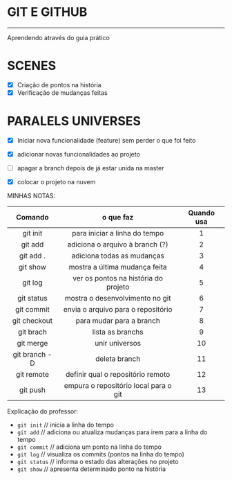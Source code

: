 # GIT E GITHUB
---
Aprendendo através do guia prático

# SCENES

- [X] Criação de pontos na história
- [X] Verificação de mudanças feitas

# PARALELS UNIVERSES
- [X] Iniciar nova funcionalidade (feature) sem perder o que foi feito
- [X] adicionar novas funcionalidades ao projeto
- [ ] apagar a branch depois de já estar unida na master

- [X] colocar o projeto na nuvem

MINHAS NOTAS:

Comando | o que faz | Quando usa
:---: | :---: | :---:
git init | para iniciar a linha do tempo | 1
git add | adiciona o arquivo à branch (?) | 2
git add . | adiciona todas as mudanças | 3
git show | mostra a última mudança feita | 4
git log | ver os pontos na história do projeto | 5
git status | mostra o desenvolvimento no git | 6
git commit | envia o arquivo para o repositório | 7
git checkout | para mudar para a branch | 8
git brach | lista as branchs | 9
git merge | unir universos | 10
git branch -D | deleta branch | 11
git remote | definir qual o repositório remoto | 12
git push | empura o repositório local para o git | 13

Explicação do professor:
- `git init` // inicia a linha do tempo
- `git add` // adiciona ou atualiza mudanças para irem para a linha do tempo
- `git commit` // adiciona um ponto na linha do tempo 
- `git log` // visualiza os commits (pontos na linha do tempo)
- `git status` // informa o estado das alterações no projeto
- `git show` // apresenta determinado ponto na história

